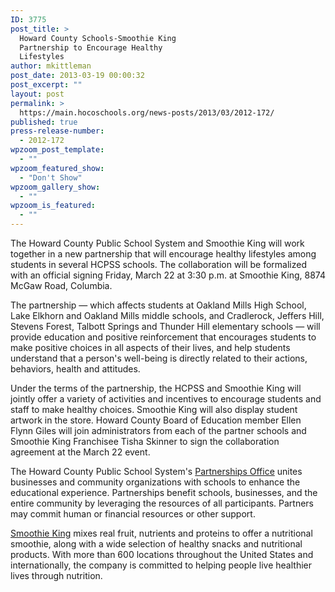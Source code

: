 ```yaml
---
ID: 3775
post_title: >
  Howard County Schools-Smoothie King
  Partnership to Encourage Healthy
  Lifestyles
author: mkittleman
post_date: 2013-03-19 00:00:32
post_excerpt: ""
layout: post
permalink: >
  https://main.hocoschools.org/news-posts/2013/03/2012-172/
published: true
press-release-number:
  - 2012-172
wpzoom_post_template:
  - ""
wpzoom_featured_show:
  - "Don't Show"
wpzoom_gallery_show:
  - ""
wpzoom_is_featured:
  - ""
---
```

The Howard County Public School System and Smoothie King will work together in a new partnership that will encourage healthy lifestyles among students in several HCPSS schools. The collaboration will be formalized with an official signing Friday, March 22 at 3:30 p.m. at Smoothie King, 8874 McGaw Road, Columbia.

The partnership — which affects students at Oakland Mills High School, Lake Elkhorn and Oakland Mills middle schools, and Cradlerock, Jeffers Hill, Stevens Forest, Talbott Springs and Thunder Hill elementary schools — will provide education and positive reinforcement that encourages students to make positive choices in all aspects of their lives, and help students understand that a person's well-being is directly related to their actions, behaviors, health and attitudes.

Under the terms of the partnership, the HCPSS and Smoothie King will jointly offer a variety of activities and incentives to encourage students and staff to make healthy choices. Smoothie King will also display student artwork in the store. Howard County Board of Education member Ellen Flynn Giles will join administrators from each of the partner schools and Smoothie King Franchisee Tisha Skinner to sign the collaboration agreement at the March 22 event.

The Howard County Public School System's <a href="http://www.hcpss.org/aboutus/partnership/">Partnerships Office</a> unites businesses and community organizations with schools to enhance the educational experience. Partnerships benefit schools, businesses, and the entire community by leveraging the resources of all participants. Partners may commit human or financial resources or other support.

<a href="http://www.smoothieking.com/" target="_blank">Smoothie King</a> mixes real fruit, nutrients and proteins to offer a nutritional smoothie, along with a wide selection of healthy snacks and nutritional products. With more than 600 locations throughout the United States and internationally, the company is committed to helping people live healthier lives through nutrition.